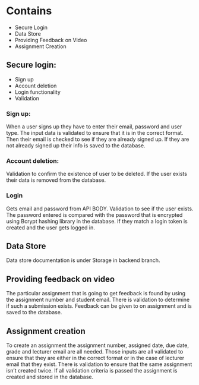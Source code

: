 # Contains
- Secure Login
- Data Store
- Providing Feedback on Video
- Assignment Creation

## Secure login:
- Sign up
- Account deletion
- Login functionality
- Validation

### Sign up:
When a user signs up they have to enter their email, password and user type. The input data is validated to ensure that it is in the correct format. Then their email is checked to see if they are already signed up. If they are not already signed up their info is saved to the database.

### Account deletion:
Validation to confirm the existence of user to be deleted. If the user exists their data is removed from the database.

### Login
Gets email and password from API BODY. Validation to see if the user exists. The password entered is compared with the password that is encrypted using Bcrypt hashing library in the database. If they match a login token is created and the user gets logged in.


## Data Store
Data store documentation is under Storage in backend branch.

## Providing feedback on video
The particular assignment that is going to get feedback is found by using the assignment number and student email. There is validation to determine if such a submission exists. Feedback can be given to on assignment and is saved to the database.

## Assignment creation
To create an assignment the assignment number, assigned date, due date, grade and lecturer email are all needed. Those inputs are all validated to ensure that they are either in the correct format or in the case of lecturer email that they exist. There is validation to ensure that the same assignment isn’t created twice. If all validation criteria is passed the assignment is created and stored in the database.

